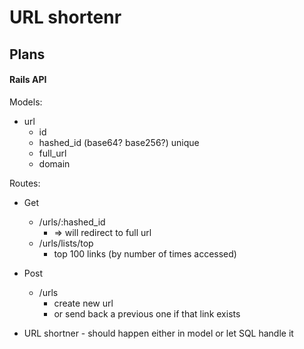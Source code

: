 # URL shortenr 

## Plans
#### Rails API
Models: 
* url
  * id
  * hashed_id (base64? base256?) unique 
  * full_url
  * domain

Routes:
* Get 
  * /urls/:hashed_id
    * => will redirect to full url
  * /urls/lists/top
    * top 100 links (by number of times accessed)
* Post 
  * /urls
    * create new url 
    * or send back a previous one if that link exists

* URL shortner - should happen either in model or let SQL handle it

